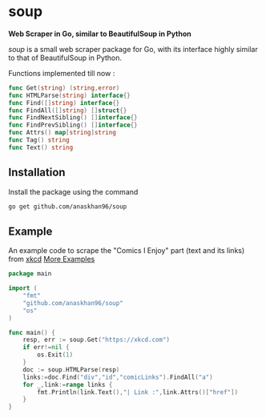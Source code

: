 # soup
**Web Scraper in Go, similar to BeautifulSoup in Python**

*soup* is a small web scraper package for Go, with its interface highly similar to that of BeautifulSoup in Python.

Functions implemented till now :
```go
func Get(string) (string,error)
func HTMLParse(string) interface{}
func Find([]string) interface{}
func FindAll([]string) []struct{}
func FindNextSibling() []interface{}
func FindPrevSibling() []interface{}
func Attrs() map[string]string
func Tag() string
func Text() string
```

## Installation
Install the package using the command
```bash
go get github.com/anaskhan96/soup
```

## Example
An example code to scrape the "Comics I Enjoy" part (text and its links) from [xkcd](https://xkcd.com)
[More Examples](https://github.com/anaskhan96/soup/tree/master/examples)
```go
package main

import (
	"fmt"
	"github.com/anaskhan96/soup"
	"os"
)

func main() {
	resp, err := soup.Get("https://xkcd.com")
	if err!=nil {
		os.Exit(1)
	}
	doc := soup.HTMLParse(resp)
	links:=doc.Find("div","id","comicLinks").FindAll("a")
	for _,link:=range links {
		fmt.Println(link.Text(),"| Link :",link.Attrs()["href"])
	}
}
```
